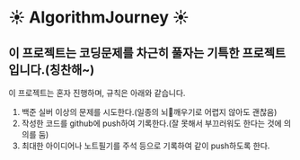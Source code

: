 # ☀️ AlgorithmJourney ☀️



이 프로젝트는 코딩문제를 차근히 풀자는 기특한 프로젝트입니다.(칭찬해~)
---

이 프로젝트는 혼자 진행하며, 규칙은 아래와 같습니다.
1. 백준 실버 이상의 문제를 시도한다.(일종의 뇌🧠깨우기로 어렵지 않아도 괜찮음)
2. 작성한 코드를 github에 push하여 기록한다.(잘 못해서 부끄러워도 한다는 것에 의의를 둠)
3. 최대한 아이디어나 노트필기를 주석 등으로 기록하여 같이 push하도록 한다.

